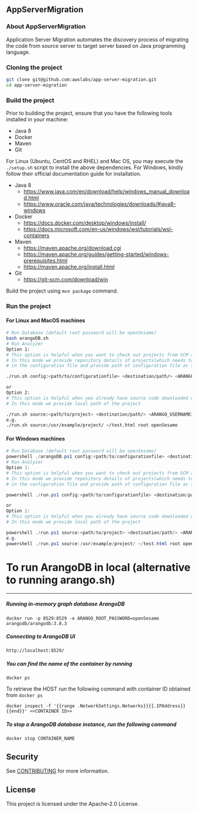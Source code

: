 ## AppServerMigration

### About AppServerMigration

Application Server Migration automates the discovery process of migrating the code from source server to target server based on Java programming language.

### Cloning the project
```bash
git clone git@github.com:awslabs/app-server-migration.git
cd app-server-migration
```

### Build the project
Prior to building the project, ensure that you have the following tools installed in your machine:
- Java 8
- Docker
- Maven
- Git

For Linux (Ubuntu, CentOS and RHEL) and Mac OS, you may execute the `./setup.sh` script to install the above dependencies.
For Windows, kindly follow their official documentation guide for installation.
- Java 8
	- https://www.java.com/en/download/help/windows_manual_download.html
	- https://www.oracle.com/java/technologies/downloads/#java8-windows
- Docker
	- https://docs.docker.com/desktop/windows/install/
	- https://docs.microsoft.com/en-us/windows/wsl/tutorials/wsl-containers
- Maven
	- https://maven.apache.org/download.cgi
	- https://maven.apache.org/guides/getting-started/windows-prerequisites.html
	- https://maven.apache.org/install.html
- Git
	- https://git-scm.com/download/win

Build the project using `mvn package` command.

### Run the project
#### For Linux and MacOS machines
```bash
# Run Database (default root password will be openSesame)
bash arangoDB.sh
# Run Analyzer
Option 1: 
# This option is helpful when you want to check out projects from SCM and run the scan
# In this mode we provide repository details of projects(which needs to be scanned) 
# in the configuration file and provide path of configuration file as shown below

./run.sh config:<path/to/configurationfile> <destination/path/> <ARANGO_USERNAME> <ARANGO_ROOT_PASSWORD>

or
Option 2:
# This option is helpful when you already have source code downloaded on your machine
# In this mode we provide local path of the project 

./run.sh source:<path/to/project> <destination/path/> <ARANGO_USERNAME> <ARANGO_ROOT_PASSWORD>
e.g.
./run.sh source:/usr/example/project/ ~/test.html root openSesame
```

#### For Windows machines
```powershell
# Run Database (default root password will be openSesame)
powershell ./arangoDB.ps1 config:<path/to/configurationfile> <destination/path/> <ARANGO_USERNAME> <ARANGO_ROOT_PASSWORD>
# Run Analyzer
Option 1: 
# This option is helpful when you want to check out projects from SCM and run the scan
# In this mode we provide repository details of projects(which needs to be scanned) 
# in the configuration file and provide path of configuration file as shown below

powershell ./run.ps1 config:<path/to/configurationfile> <destination/path/> <ARANGO_USERNAME> <ARANGO_ROOT_PASSWORD>

or
Option 2:
# This option is helpful when you already have source code downloaded on your machine
# In this mode we provide local path of the project 

powershell ./run.ps1 source:<path/to/project> <destination/path/> <ARANGO_USERNAME> <ARANGO_ROOT_PASSWORD>
e.g.
powershell ./run.ps1 source:/usr/example/project/ ~/test.html root openSesame
```

# To run ArangoDB in local (alternative to running arango.sh)
---
##### Running in-memory graph database ArangoDB

`docker run -p 8529:8529 -e ARANGO_ROOT_PASSWORD=openSesame arangodb/arangodb:3.8.3`

##### Connecting to ArangoDB UI
`http://localhost:8529/`

##### You can find the name of the container by running
`docker ps`

To retrieve the HOST run the following command with container ID obtained from `docker ps`

`docker inspect -f '{{range .NetworkSettings.Networks}}{{.IPAddress}}{{end}}' <<CONTAINER ID>>`

##### To stop a ArangoDB database instance, run the following command
`docker stop CONTAINER_NAME`


## Security

See [CONTRIBUTING](CONTRIBUTING.md#security-issue-notifications) for more information.

## License

This project is licensed under the Apache-2.0 License.

